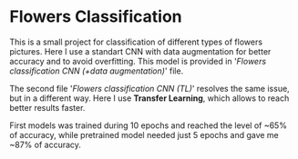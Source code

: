 # Flowers Classification

This is a small project for classification of different types of flowers pictures. Here I use a standart CNN with data augmentation for better accuracy and to avoid overfitting. This model is provided in '*Flowers classification CNN (+data augmentation)*' file.

The second file '*Flowers classification CNN (TL)*' resolves the same issue, but in a different way. Here I use **Transfer Learning**, which allows to reach better results faster. 

First models was trained during 10 epochs and reached the level of ~65% of accuracy, while pretrained model needed just 5 epochs and gave me ~87% of accuracy.
